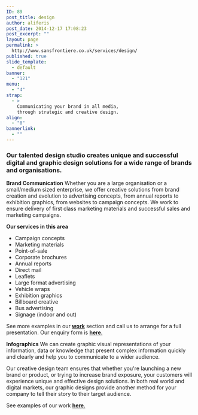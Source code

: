 ```yaml
---
ID: 89
post_title: design
author: aliferis
post_date: 2014-12-17 17:08:23
post_excerpt: ""
layout: page
permalink: >
  http://www.sansfrontiere.co.uk/services/design/
published: true
slide_template:
  - default
banner:
  - "121"
menu:
  - "4"
strap:
  - >
    Communicating your brand in all media,
    through strategic and creative design.
align:
  - "0"
bannerlink:
  - ""
---
```

<h3>Our talented design studio creates unique and successful digital and graphic design solutions for a wide range of brands and organisations.</h3>
<strong>Brand Communication</strong>
Whether you are a large organisation or a small/medium sized enterprise, we offer creative solutions from brand creation and evolution to advertising concepts, from annual reports to exhibition graphics, from websites to campaign concepts. We work to ensure delivery of first class marketing materials and successful sales and marketing campaigns.

<strong>Our services in this area</strong>
<ul>
	<li>Campaign concepts</li>
	<li>Marketing materials</li>
	<li>Point-of-sale</li>
	<li>Corporate brochures</li>
	<li>Annual reports</li>
	<li>Direct mail</li>
	<li>Leaflets</li>
	<li>Large format advertising</li>
	<li>Vehicle wraps</li>
	<li>Exhibition graphics</li>
	<li>Billboard creative</li>
	<li>Bus advertising</li>
	<li>Signage (indoor and out)</li>
</ul>
See more examples in our <strong><a href="http://www.sansfrontiere.co.uk/work/">work</a></strong> section and call us to arrange for a full presentation. Our enquiry form is <a href="http://www.sansfrontiere.co.uk/contact/"><strong>here</strong>.</a>

<strong>Infographics</strong>
We can create graphic visual representations of your information, data or knowledge that present complex information quickly and clearly and help you to communicate to a wider audience.

Our creative design team ensures that whether you're launching a new brand or product, or trying to increase brand exposure, your customers will experience unique and effective design solutions. In both real world and digital markets, our graphic designs provide another method for your company to tell their story to their target audience.

See examples of our work <a title="Work" href="http://www.sansfrontiere.co.uk/work/"><strong>here</strong>.</a>